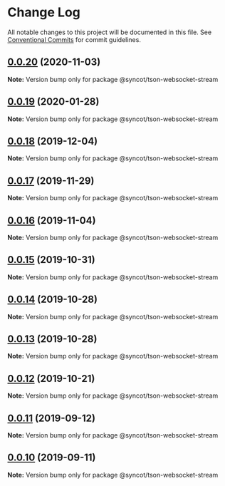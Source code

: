 # Change Log

All notable changes to this project will be documented in this file.
See [Conventional Commits](https://conventionalcommits.org) for commit guidelines.

## [0.0.20](https://github.com/SyncOT/SyncOT/compare/@syncot/tson-websocket-stream@0.0.19...@syncot/tson-websocket-stream@0.0.20) (2020-11-03)

**Note:** Version bump only for package @syncot/tson-websocket-stream





## [0.0.19](https://github.com/SyncOT/SyncOT/compare/@syncot/tson-websocket-stream@0.0.18...@syncot/tson-websocket-stream@0.0.19) (2020-01-28)

**Note:** Version bump only for package @syncot/tson-websocket-stream





## [0.0.18](https://github.com/SyncOT/SyncOT/compare/@syncot/tson-websocket-stream@0.0.17...@syncot/tson-websocket-stream@0.0.18) (2019-12-04)

**Note:** Version bump only for package @syncot/tson-websocket-stream





## [0.0.17](https://github.com/SyncOT/SyncOT/compare/@syncot/tson-websocket-stream@0.0.16...@syncot/tson-websocket-stream@0.0.17) (2019-11-29)

**Note:** Version bump only for package @syncot/tson-websocket-stream





## [0.0.16](https://github.com/SyncOT/SyncOT/compare/@syncot/tson-websocket-stream@0.0.15...@syncot/tson-websocket-stream@0.0.16) (2019-11-04)

**Note:** Version bump only for package @syncot/tson-websocket-stream





## [0.0.15](https://github.com/SyncOT/SyncOT/compare/@syncot/tson-websocket-stream@0.0.14...@syncot/tson-websocket-stream@0.0.15) (2019-10-31)

**Note:** Version bump only for package @syncot/tson-websocket-stream





## [0.0.14](https://github.com/SyncOT/SyncOT/compare/@syncot/tson-websocket-stream@0.0.13...@syncot/tson-websocket-stream@0.0.14) (2019-10-28)

**Note:** Version bump only for package @syncot/tson-websocket-stream





## [0.0.13](https://github.com/SyncOT/SyncOT/compare/@syncot/tson-websocket-stream@0.0.12...@syncot/tson-websocket-stream@0.0.13) (2019-10-28)

**Note:** Version bump only for package @syncot/tson-websocket-stream





## [0.0.12](https://github.com/SyncOT/SyncOT/compare/@syncot/tson-websocket-stream@0.0.11...@syncot/tson-websocket-stream@0.0.12) (2019-10-21)

**Note:** Version bump only for package @syncot/tson-websocket-stream





## [0.0.11](https://github.com/SyncOT/SyncOT/compare/@syncot/tson-websocket-stream@0.0.10...@syncot/tson-websocket-stream@0.0.11) (2019-09-12)

**Note:** Version bump only for package @syncot/tson-websocket-stream





## [0.0.10](https://github.com/SyncOT/SyncOT/compare/@syncot/tson-websocket-stream@0.0.9...@syncot/tson-websocket-stream@0.0.10) (2019-09-11)

**Note:** Version bump only for package @syncot/tson-websocket-stream
